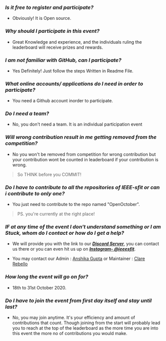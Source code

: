 ### ***Is it free to register and participate?*** 
- Obviously! It is Open source. 

### ***Why should I participate in this event?*** 
- Great Knowledge and experience, and the individuals ruling the leaderboard will receive prizes and rewards.

### ***I am not familiar with GitHub, can I participate?*** 
- Yes Definitely! Just follow the steps Written in Readme File.

### ***What online accounts/ applications do I need in order to participate?*** 
- You need a Github account inorder to participate.

### ***Do I need a team?*** 
- No, you don't need a team. It is an individual participation event

### ***Will wrong contribution result in me getting removed from the competition?*** 
- No you won't be removed from competition for wrong contribution but your contribution wont be counted in leaderboard if your contribution is wrong. 
> So THINK before you  COMMIT!

### ***Do I have to contribute to all the repositories of IEEE-sfit or can i contribute to only one?*** 
- You just need to contribute to the repo named "OpenOctober".
> PS. you're currently at the right place!

### ***IF at any time of the event I don't understand something or I am Stuck, whom do I contact or how do I get a help?*** 
- We will provide you with the link to our <a href= "https://discord.gg/HfpvkzE">***Discord Server***</a>, you can contact us there or you can even hit us up on <a href="https://www.instagram.com/ieeesfit/">***Instagram- @ieeesfit***</a>.

- You may contact our Admin : [Anshika Gupta](https://www.linkedin.com/in/anshikagupta08/) or Maintainer : [Clare Rebello](https://www.linkedin.com/in/clarerebello-2001)

### ***How long the event will go on for?*** 
- 18th to 31st October 2020.

### ***Do I have to join the event from first day itself and stay until last?*** 
- No, you may join anytime. It's your efficiency and amount of contributions that count.
 Though joining from the start will probably lead you to reach at the top of the leaderboard as the more time you are into this event the more no of contributions you would make.
